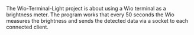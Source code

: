 The Wio-Terminal-Light project is about using a Wio terminal as a brightness meter.
The program works that every 50 seconds the Wio measures the brightness and sends the detected data via a socket to each connected client.
